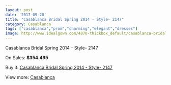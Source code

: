 ```yaml
---
layout: post
date: '2017-09-20'
title: "Casablanca Bridal Spring 2014 - Style- 2147"
category: Casablanca
tags: ["casablanca","prom","charming","elegant","dresses"]
image: http://www.idealgown.com/4870-thickbox_default/casablanca-bridal-spring-2014-style-2147.jpg
---
```

Casablanca Bridal Spring 2014 - Style- 2147

On Sales: **$354.495**
<a href="https://www.idealgown.com/en/casablanca/2199-casablanca-bridal-spring-2014-style-2147.html"><amp-img layout="responsive" width="600" height="600" src="//www.idealgown.com/4870-thickbox_default/casablanca-bridal-spring-2014-style-2147.jpg" alt="Casablanca Bridal Spring 2014 - Style- 2147 0" /></a>
<a href="https://www.idealgown.com/en/casablanca/2199-casablanca-bridal-spring-2014-style-2147.html"><amp-img layout="responsive" width="600" height="600" src="//www.idealgown.com/4872-thickbox_default/casablanca-bridal-spring-2014-style-2147.jpg" alt="Casablanca Bridal Spring 2014 - Style- 2147 1" /></a>
<a href="https://www.idealgown.com/en/casablanca/2199-casablanca-bridal-spring-2014-style-2147.html"><amp-img layout="responsive" width="600" height="600" src="//www.idealgown.com/4871-thickbox_default/casablanca-bridal-spring-2014-style-2147.jpg" alt="Casablanca Bridal Spring 2014 - Style- 2147 2" /></a>

Buy it: [Casablanca Bridal Spring 2014 - Style- 2147](https://www.idealgown.com/en/casablanca/2199-casablanca-bridal-spring-2014-style-2147.html "Casablanca Bridal Spring 2014 - Style- 2147")

View more: [Casablanca](https://www.idealgown.com/en/31-casablanca "Casablanca")